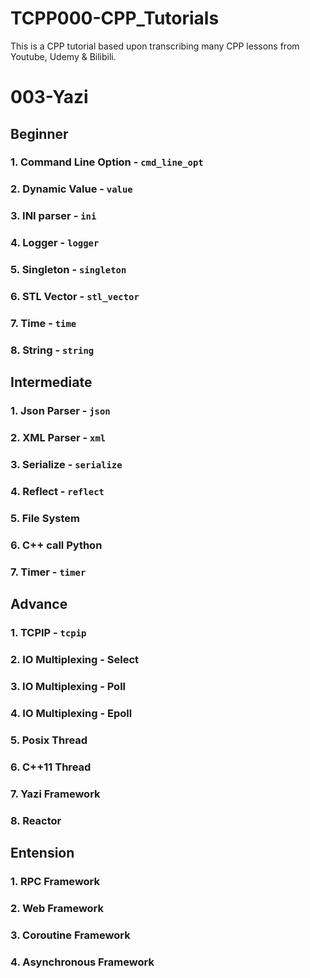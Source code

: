 # TCPP000-CPP_Tutorials
This is a CPP tutorial based upon transcribing many CPP lessons from Youtube, Udemy & Bilibili.

# 003-Yazi

## Beginner
### 1. Command Line Option - `cmd_line_opt`
### 2. Dynamic Value - `value`
### 3. INI parser - `ini`
### 4. Logger - `logger`
### 5. Singleton - `singleton`
### 6. STL Vector - `stl_vector`
### 7. Time - `time`
### 8. String - `string`



## Intermediate
### 1. Json Parser - `json`
### 2. XML Parser - `xml`
### 3. Serialize - `serialize`
### 4. Reflect - `reflect`
### 5. File System
### 6. C++ call Python
### 7. Timer - `timer`



## Advance
### 1. TCPIP - `tcpip`
### 2. IO Multiplexing - Select
### 3. IO Multiplexing - Poll
### 4. IO Multiplexing - Epoll
### 5. Posix Thread
### 6. C++11 Thread
### 7. Yazi Framework
### 8. Reactor


## Entension
### 1. RPC Framework
### 2. Web Framework
### 3. Coroutine Framework
### 4. Asynchronous Framework

